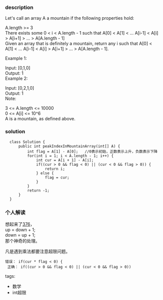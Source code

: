 ### description    
  Let's call an array A a mountain if the following properties hold:  
    
  A.length >= 3  
  There exists some 0 < i < A.length - 1 such that A[0] < A[1] < ... A[i-1] < A[i] > A[i+1] > ... > A[A.length - 1]  
  Given an array that is definitely a mountain, return any i such that A[0] < A[1] < ... A[i-1] < A[i] > A[i+1] > ... > A[A.length - 1].  
    
  Example 1:  
    
  Input: [0,1,0]  
  Output: 1  
  Example 2:  
    
  Input: [0,2,1,0]  
  Output: 1  
  Note:  
    
  3 <= A.length <= 10000  
  0 <= A[i] <= 10^6  
  A is a mountain, as defined above.  
### solution    
```    
  class Solution {  
      public int peakIndexInMountainArray(int[] A) {  
          int flag = A[1] - A[0];   //0表示初始，正数表示上升，负数表示下降  
          for(int i = 1; i < A.length - 1; i++) {  
              int cur = A[i + 1] - A[i];  
              if((cur > 0 && flag < 0) || (cur < 0 && flag > 0)) {  
                  return i;  
              } else {  
                  flag = cur;  
              }  
          }  
          return -1;  
      }  
  }  
```    
    
### 个人解读    
  想起来了[376](376_Wiggle%20Subsequence%20(Medium).md)，  
  up = down + 1;  
  down = up + 1;  
  那个神奇的处理。  
    
  凡是遇到乘法都要注意超限问题。  
    
  ```  
  错误： if(cur * flag < 0) {  
   正确： if((cur > 0 && flag < 0) || (cur < 0 && flag > 0))  
  ```  
    
tags:    
  -  数学  
  -  int超限  
